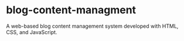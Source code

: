 # blog-content-managment
A web-based blog content management system developed with HTML, CSS, and JavaScript.
